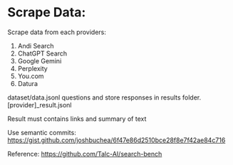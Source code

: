 # Scrape Data:

Scrape data from each providers: 

1. Andi Search
2. ChatGPT Search
3. Google Gemini
4. Perplexity 
5. You.com
6. Datura


dataset/data.jsonl questions and store responses in results folder. [provider]_result.jsonl

Result must contains links and summary of text


Use semantic commits: https://gist.github.com/joshbuchea/6f47e86d2510bce28f8e7f42ae84c716


Reference:
https://github.com/Talc-AI/search-bench
